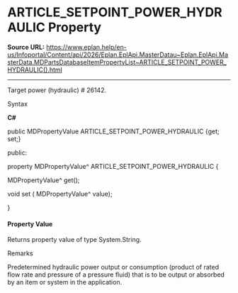 # ARTICLE_SETPOINT_POWER_HYDRAULIC Property

**Source URL:** https://www.eplan.help/en-us/Infoportal/Content/api/2026/Eplan.EplApi.MasterDatau~Eplan.EplApi.MasterData.MDPartsDatabaseItemPropertyList~ARTICLE_SETPOINT_POWER_HYDRAULIC().html

---

Target power (hydraulic) # 26142.

Syntax

**C#**



public MDPropertyValue ARTICLE_SETPOINT_POWER_HYDRAULIC {get; set;}

public:

property MDPropertyValue^ ARTICLE_SETPOINT_POWER_HYDRAULIC {

   MDPropertyValue^ get();

   void set (    MDPropertyValue^ value);

}


#### Property Value

Returns property value of type System.String.

Remarks

Predetermined hydraulic power output or consumption (product of rated flow rate and pressure of a pressure fluid) that is to be output or absorbed by an item or system in the application.
